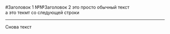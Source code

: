 #Заголовок 1
№№Заголовок 2
это просто обычный текст  
а это текмт со следующей строки  

----

Снова текст
